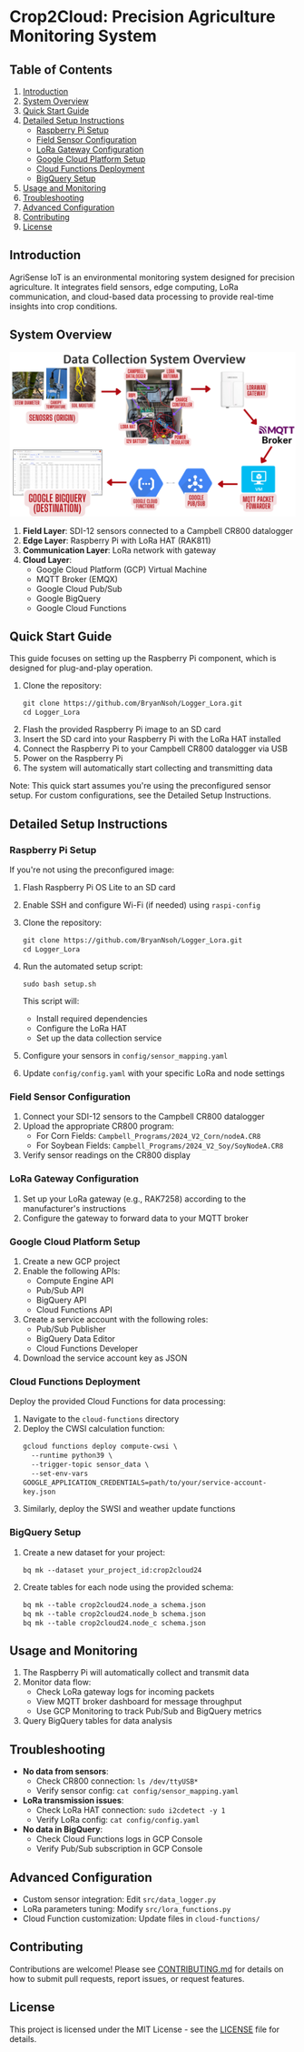 # Crop2Cloud: Precision Agriculture Monitoring System

## Table of Contents
1. [Introduction](#introduction)
2. [System Overview](#system-overview)
3. [Quick Start Guide](#quick-start-guide)
4. [Detailed Setup Instructions](#detailed-setup-instructions)
   - [Raspberry Pi Setup](#raspberry-pi-setup)
   - [Field Sensor Configuration](#field-sensor-configuration)
   - [LoRa Gateway Configuration](#lora-gateway-configuration)
   - [Google Cloud Platform Setup](#google-cloud-platform-setup)
   - [Cloud Functions Deployment](#cloud-functions-deployment)
   - [BigQuery Setup](#bigquery-setup)
5. [Usage and Monitoring](#usage-and-monitoring)
6. [Troubleshooting](#troubleshooting)
7. [Advanced Configuration](#advanced-configuration)
8. [Contributing](#contributing)
9. [License](#license)

## Introduction

AgriSense IoT is an environmental monitoring system designed for precision agriculture. It integrates field sensors, edge computing, LoRa communication, and cloud-based data processing to provide real-time insights into crop conditions.

## System Overview

![System Architecture Diagram](system_architecture.png)

1. **Field Layer**: SDI-12 sensors connected to a Campbell CR800 datalogger
2. **Edge Layer**: Raspberry Pi with LoRa HAT (RAK811)
3. **Communication Layer**: LoRa network with gateway
4. **Cloud Layer**: 
   - Google Cloud Platform (GCP) Virtual Machine
   - MQTT Broker (EMQX)
   - Google Cloud Pub/Sub
   - Google BigQuery
   - Google Cloud Functions

## Quick Start Guide

This guide focuses on setting up the Raspberry Pi component, which is designed for plug-and-play operation.

1. Clone the repository:
   ```
   git clone https://github.com/BryanNsoh/Logger_Lora.git
   cd Logger_Lora
   ```
2. Flash the provided Raspberry Pi image to an SD card
3. Insert the SD card into your Raspberry Pi with the LoRa HAT installed
4. Connect the Raspberry Pi to your Campbell CR800 datalogger via USB
5. Power on the Raspberry Pi
6. The system will automatically start collecting and transmitting data

Note: This quick start assumes you're using the preconfigured sensor setup. For custom configurations, see the Detailed Setup Instructions.

## Detailed Setup Instructions

### Raspberry Pi Setup

If you're not using the preconfigured image:

1. Flash Raspberry Pi OS Lite to an SD card
2. Enable SSH and configure Wi-Fi (if needed) using `raspi-config`
3. Clone the repository:
   ```
   git clone https://github.com/BryanNsoh/Logger_Lora.git
   cd Logger_Lora
   ```
4. Run the automated setup script:
   ```
   sudo bash setup.sh
   ```
   This script will:
   - Install required dependencies
   - Configure the LoRa HAT
   - Set up the data collection service

5. Configure your sensors in `config/sensor_mapping.yaml`
6. Update `config/config.yaml` with your specific LoRa and node settings

### Field Sensor Configuration

1. Connect your SDI-12 sensors to the Campbell CR800 datalogger
2. Upload the appropriate CR800 program:
   - For Corn Fields: `Campbell_Programs/2024_V2_Corn/nodeA.CR8`
   - For Soybean Fields: `Campbell_Programs/2024_V2_Soy/SoyNodeA.CR8`
3. Verify sensor readings on the CR800 display

### LoRa Gateway Configuration

1. Set up your LoRa gateway (e.g., RAK7258) according to the manufacturer's instructions
2. Configure the gateway to forward data to your MQTT broker

### Google Cloud Platform Setup

1. Create a new GCP project
2. Enable the following APIs:
   - Compute Engine API
   - Pub/Sub API
   - BigQuery API
   - Cloud Functions API
3. Create a service account with the following roles:
   - Pub/Sub Publisher
   - BigQuery Data Editor
   - Cloud Functions Developer
4. Download the service account key as JSON

### Cloud Functions Deployment

Deploy the provided Cloud Functions for data processing:

1. Navigate to the `cloud-functions` directory
2. Deploy the CWSI calculation function:
   ```
   gcloud functions deploy compute-cwsi \
     --runtime python39 \
     --trigger-topic sensor_data \
     --set-env-vars GOOGLE_APPLICATION_CREDENTIALS=path/to/your/service-account-key.json
   ```
3. Similarly, deploy the SWSI and weather update functions

### BigQuery Setup

1. Create a new dataset for your project:
   ```
   bq mk --dataset your_project_id:crop2cloud24
   ```
2. Create tables for each node using the provided schema:
   ```
   bq mk --table crop2cloud24.node_a schema.json
   bq mk --table crop2cloud24.node_b schema.json
   bq mk --table crop2cloud24.node_c schema.json
   ```

## Usage and Monitoring

1. The Raspberry Pi will automatically collect and transmit data
2. Monitor data flow:
   - Check LoRa gateway logs for incoming packets
   - View MQTT broker dashboard for message throughput
   - Use GCP Monitoring to track Pub/Sub and BigQuery metrics
3. Query BigQuery tables for data analysis

## Troubleshooting

- **No data from sensors**: 
  - Check CR800 connection: `ls /dev/ttyUSB*`
  - Verify sensor config: `cat config/sensor_mapping.yaml`
- **LoRa transmission issues**: 
  - Check LoRa HAT connection: `sudo i2cdetect -y 1`
  - Verify LoRa config: `cat config/config.yaml`
- **No data in BigQuery**: 
  - Check Cloud Functions logs in GCP Console
  - Verify Pub/Sub subscription in GCP Console

## Advanced Configuration

- Custom sensor integration: Edit `src/data_logger.py`
- LoRa parameters tuning: Modify `src/lora_functions.py`
- Cloud Function customization: Update files in `cloud-functions/` 

## Contributing

Contributions are welcome! Please see [CONTRIBUTING.md](CONTRIBUTING.md) for details on how to submit pull requests, report issues, or request features.

## License

This project is licensed under the MIT License - see the [LICENSE](LICENSE) file for details.
